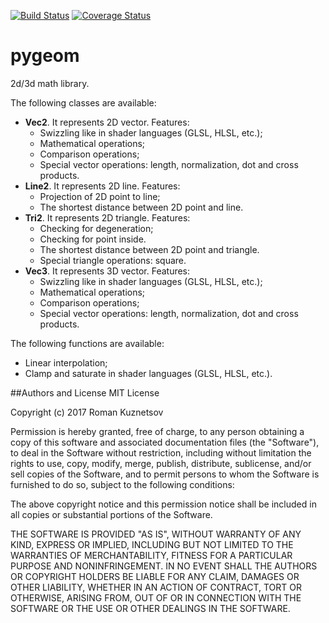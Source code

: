 [![Build Status](https://travis-ci.org/rokuz/pygeom.svg?branch=master)](https://travis-ci.org/rokuz/pygeom)
[![Coverage Status](https://coveralls.io/repos/github/rokuz/pygeom/badge.svg?branch=master)](https://coveralls.io/github/rokuz/pygeom?branch=master)

# pygeom
2d/3d math library.

The following classes are available:
- **Vec2**. It represents 2D vector.
    Features:
    - Swizzling like in shader languages (GLSL, HLSL, etc.);
    - Mathematical operations;
    - Comparison operations;
    - Special vector operations: length, normalization, dot and cross products.
- **Line2**. It represents 2D line.
    Features:
    - Projection of 2D point to line;
    - The shortest distance between 2D point and line.
- **Tri2**. It represents 2D triangle.
    Features:
    - Checking for degeneration;
    - Checking for point inside.
    - The shortest distance between 2D point and triangle.
    - Special triangle operations: square.
- **Vec3**. It represents 3D vector.
    Features:
    - Swizzling like in shader languages (GLSL, HLSL, etc.);
    - Mathematical operations;
    - Comparison operations;
    - Special vector operations: length, normalization, dot and cross products.
    
The following functions are available:
- Linear interpolation;
- Clamp and saturate in shader languages (GLSL, HLSL, etc.).

##Authors and License
MIT License

Copyright (c) 2017 Roman Kuznetsov

Permission is hereby granted, free of charge, to any person obtaining a copy
of this software and associated documentation files (the "Software"), to deal
in the Software without restriction, including without limitation the rights
to use, copy, modify, merge, publish, distribute, sublicense, and/or sell
copies of the Software, and to permit persons to whom the Software is
furnished to do so, subject to the following conditions:

The above copyright notice and this permission notice shall be included in all
copies or substantial portions of the Software.

THE SOFTWARE IS PROVIDED "AS IS", WITHOUT WARRANTY OF ANY KIND, EXPRESS OR
IMPLIED, INCLUDING BUT NOT LIMITED TO THE WARRANTIES OF MERCHANTABILITY,
FITNESS FOR A PARTICULAR PURPOSE AND NONINFRINGEMENT. IN NO EVENT SHALL THE
AUTHORS OR COPYRIGHT HOLDERS BE LIABLE FOR ANY CLAIM, DAMAGES OR OTHER
LIABILITY, WHETHER IN AN ACTION OF CONTRACT, TORT OR OTHERWISE, ARISING FROM,
OUT OF OR IN CONNECTION WITH THE SOFTWARE OR THE USE OR OTHER DEALINGS IN THE
SOFTWARE.
